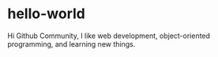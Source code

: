 # hello-world

Hi Github Community,
I like web development, object-oriented programming, and learning new things.

